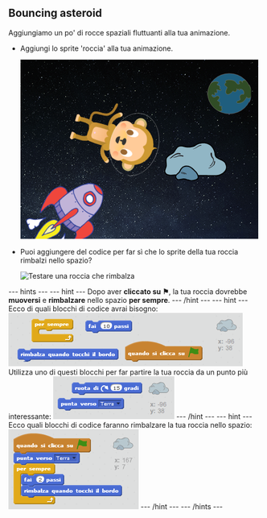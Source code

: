 ## Bouncing asteroid

Aggiungiamo un po' di rocce spaziali fluttuanti alla tua animazione.

+ Aggiungi lo sprite 'roccia' alla tua animazione.
    
    ![Aggiungere la sprite di una roccia](images/space-rock-sprite.png)

+ Puoi aggiungere del codice per far sì che lo sprite della tua roccia rimbalzi nello spazio?
    
    ![Testare una roccia che rimbalza](images/space-bounce-test.png)

\--- hints \--- \--- hint \--- Dopo aver **cliccato su ⚑**, la tua roccia dovrebbe **muoversi** e **rimbalzare** nello spazio **per sempre**. \--- /hint \--- \--- hint \--- Ecco di quali blocchi di codice avrai bisogno: ![Blocks for a bouncing rock](images/space-bounce-blocks.png) Utilizza uno di questi blocchi per far partire la tua roccia da un punto più interessante: ![Setting the rock's initial position](images/space-initial-position.png) \--- /hint \--- \--- hint \--- Ecco quali blocchi di codice faranno rimbalzare la tua roccia nello spazio: ![Code for a bouncing rock](images/space-bounce-code.png) \--- /hint \--- \--- /hints \---